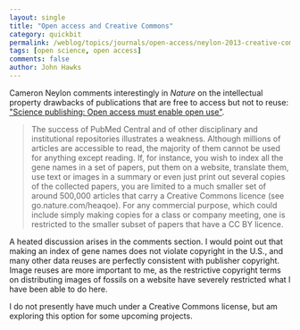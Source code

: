 ```yaml
---
layout: single 
title: "Open access and Creative Commons" 
category: quickbit
permalink: /weblog/topics/journals/open-access/neylon-2013-creative-commons.html
tags: [open science, open access] 
comments: false 
author: John Hawks 
---
```


Cameron Neylon comments interestingly in <em>Nature</em> on the intellectual property drawbacks of publications that are free to access but not to reuse: <a href="http://www.nature.com/nature/journal/v492/n7429/full/492348a.html">"Science publishing: Open access must enable open use"</a>. 

<blockquote>The success of PubMed Central and of other disciplinary and institutional repositories illustrates a weakness. Although millions of articles are accessible to read, the majority of them cannot be used for anything except reading. If, for instance, you wish to index all the gene names in a set of papers, put them on a website, translate them, use text or images in a summary or even just print out several copies of the collected papers, you are limited to a much smaller set of around 500,000 articles that carry a Creative Commons licence (see go.nature.com/heaqoe). For any commercial purpose, which could include simply making copies for a class or company meeting, one is restricted to the smaller subset of papers that have a CC BY licence.</blockquote>

A heated discussion arises in the comments section. I would point out that making an index of gene names does not violate copyright in the U.S., and many other data reuses are perfectly consistent with publisher copyright. Image reuses are more important to me, as the restrictive copyright terms on distributing images of fossils on a website have severely restricted what I have been able to do here. 

I do not presently have much under a Creative Commons license, but am exploring this option for some upcoming projects. 



